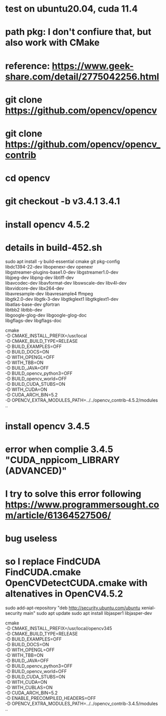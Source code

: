 # test on ubuntu20.04, cuda 11.4

# path pkg: I don't confiure that, but also work with CMake
# reference: https://www.geek-share.com/detail/2775042256.html

# git clone https://github.com/opencv/opencv
# git clone https://github.com/opencv/opencv_contrib
# cd opencv
# git checkout -b v3.4.1 3.4.1



# install opencv 4.5.2
# details in build-452.sh
sudo apt install -y build-essential cmake git pkg-config \
        libdc1394-22-dev libopenexr-dev openexr \
        libgstreamer-plugins-base1.0-dev libgstreamer1.0-dev \
        libjpeg-dev libpng-dev libtiff-dev \
        libavcodec-dev libavformat-dev libswscale-dev libv4l-dev \
        libxvidcore-dev libx264-dev \
        libavresample-dev libavresample4 ffmpeg \
        libgtk2.0-dev libgtk-3-dev libgtkglext1 libgtkglext1-dev \
        libatlas-base-dev gfortran \
        libtbb2 libtbb-dev \
        libgoogle-glog-dev libgoogle-glog-doc \
        libgflags-dev libgflags-doc

cmake \
-D CMAKE_INSTALL_PREFIX=/usr/local \
-D CMAKE_BUILD_TYPE=RELEASE \
-D BUILD_EXAMPLES=OFF \
-D BUILD_DOCS=ON \
-D WITH_OPENGL=OFF \
-D WITH_TBB=ON \
-D BUILD_JAVA=OFF \
-D BUILD_opencv_python3=OFF \
-D BUILD_opencv_world=OFF \
-D BUILD_CUDA_STUBS=ON \
-D WITH_CUDA=ON \
-D CUDA_ARCH_BIN=5.2 \
-D OPENCV_EXTRA_MODULES_PATH=../../opencv_contrib-4.5.2/modules \
..


# install opencv 3.4.5
# error when complie 3.4.5 "CUDA_nppicom_LIBRARY (ADVANCED)"
# I try to solve this error following https://www.programmersought.com/article/61364527506/
# bug useless
# so I replace FindCUDA FindCUDA.cmake OpenCVDetectCUDA.cmake with altenatives in OpenCV4.5.2

sudo add-apt-repository "deb http://security.ubuntu.com/ubuntu xenial-security main"
sudo apt update
sudo apt install libjasper1 libjasper-dev

cmake \
-D CMAKE_INSTALL_PREFIX=/usr/local/opencv345 \
-D CMAKE_BUILD_TYPE=RELEASE \
-D BUILD_EXAMPLES=OFF \
-D BUILD_DOCS=ON \
-D WITH_OPENGL=OFF \
-D WITH_TBB=ON \
-D BUILD_JAVA=OFF \
-D BUILD_opencv_python3=OFF \
-D BUILD_opencv_world=OFF \
-D BUILD_CUDA_STUBS=ON \
-D WITH_CUDA=ON \
-D WITH_CUBLAS=ON \
-D CUDA_ARCH_BIN=5.2 \
-D ENABLE_PRECOMPILED_HEADERS=OFF \
-D OPENCV_EXTRA_MODULES_PATH=../../opencv_contrib-3.4.5/modules \
..




